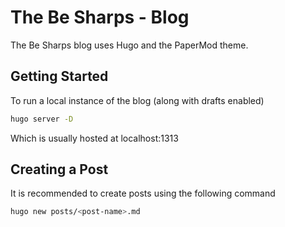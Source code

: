 # The Be Sharps - Blog

The Be Sharps blog uses Hugo and the PaperMod theme. 

## Getting Started

To run a local instance of the blog (along with drafts enabled)

``` sh
hugo server -D
```


Which is usually hosted at localhost:1313

## Creating a Post

It is recommended to create posts using the following command

``` sh
hugo new posts/<post-name>.md
```
